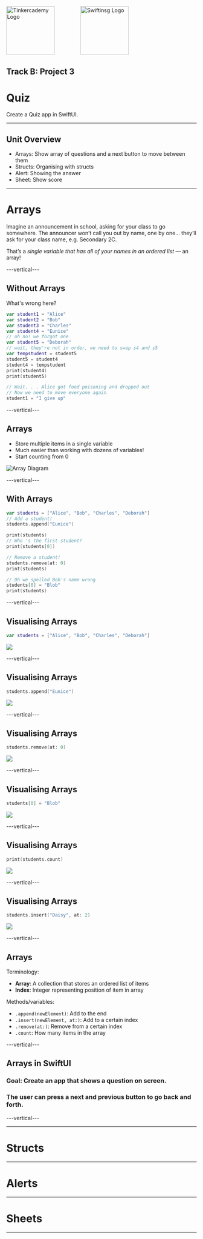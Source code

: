 <div style="text-align: left">
    <img src="/assets/tinkercademy.png" alt="Tinkercademy Logo" height="128px">
    <img src="https://raw.githubusercontent.com/swiftinsg/branding/main/logos/icons/png/coloured%20-%20dark%20background.png" alt="Swiftinsg Logo" height="128px" style="margin-left: 64px;">
</div>

## Track B: Project 3
# Quiz

Create a Quiz app in SwiftUI.

---

## Unit Overview
- Arrays: Show array of questions and a next button to move between them
- Structs: Organising with structs
- Alert: Showing the answer
- Sheet: Show score

---

# Arrays
Imagine an announcement in school, asking for your class to go somewhere. The announcer won’t call you out by name, one by one… they’ll ask for your class name, e.g. Secondary 2C. 

That’s a _single variable that has all of your names in an ordered list_ — an array!

---vertical---

## Without Arrays
What's wrong here?

```swift
var student1 = "Alice"
var student2 = "Bob"
var student3 = "Charles"
var student4 = "Eunice"
// oh no! we forgot one
var student5 = "Deborah"
// wait, they're not in order, we need to swap s4 and s5
var tempstudent = student5
student5 = student4
student4 = tempstudent
print(student4)
print(student5)

// Wait. . . Alice got food poisoning and dropped out
// Now we need to move everyone again
student1 = "I give up"
```

---vertical---

## Arrays
- Store multiple items in a single variable
- Much easier than working with dozens of variables!
- Start counting from 0

![Array Diagram](./assets/array-diagram.png)

---vertical---

## With Arrays
```swift
var students = ["Alice", "Bob", "Charles", "Deborah"]
// Add a student!
students.append("Eunice")

print(students)
// Who 's the first student?
print(students[0])

// Remove a student!
students.remove(at: 0)
print(students)

// Oh we spelled Bob's name wrong
students[0] = "Blob"
print(students)
```

---vertical---

## Visualising Arrays
```swift
var students = ["Alice", "Bob", "Charles", "Deborah"]
```
![](./assets/visualising-arrays-0.png)

---vertical---

## Visualising Arrays
```swift
students.append("Eunice")
```
![](./assets/visualising-arrays-1.png)

---vertical---

## Visualising Arrays
```swift
students.remove(at: 0)
```
![](./assets/visualising-arrays-2.png)

---vertical---

## Visualising Arrays
```swift
students[0] = "Blob"
```
![](./assets/visualising-arrays-4.png)

---vertical---

## Visualising Arrays
```swift
print(students.count)
```
![](./assets/visualising-arrays-5.png)

---vertical---

## Visualising Arrays
```swift
students.insert("Daisy", at: 2)
```
![](./assets/visualising-arrays-6.png)

---vertical---

## Arrays
Terminology:
- **Array**: A collection that stores an ordered list of items
- **Index**: Integer representing position of item in array

Methods/variables:
- `.append(newElement)`: Add to the end
- `.insert(newElement, at:)`: Add to a certain index
- `.remove(at:)`: Remove from a certain index
- `.count`: How many items in the array

---vertical---

## Arrays in SwiftUI
### Goal: Create an app that shows a question on screen.
### The user can press a next and previous button to go back and forth.

---vertical---



---

# Structs

---

# Alerts

---

# Sheets

---
